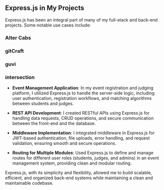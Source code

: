 ## Express.js in My Projects
Express.js has been an integral part of many of my full-stack and back-end projects. Some notable use cases include:

### Alter Cabs
### gitCraft
### guvi
### intersection

- **Event Management Application**: In my event registration and judging platform, I utilized Express.js to handle the server-side logic, including user authentication, registration workflows, and matching algorithms between students and judges.

- **REST API Development**: I created RESTful APIs using Express.js for handling data requests, CRUD operations, and secure communication between the front-end and the database.

- **Middleware Implementation**: I integrated middleware in Express.js for JWT-based authentication, file uploads, error handling, and request validation, ensuring smooth and secure operations.

- **Routing for Multiple Modules**: Used Express.js to define and manage routes for different user roles (students, judges, and admins) in an event management system, providing clean and modular routing.

Express.js, with its simplicity and flexibility, allowed me to build scalable, efficient, and organized back-end systems while maintaining a clean and maintainable codebase.